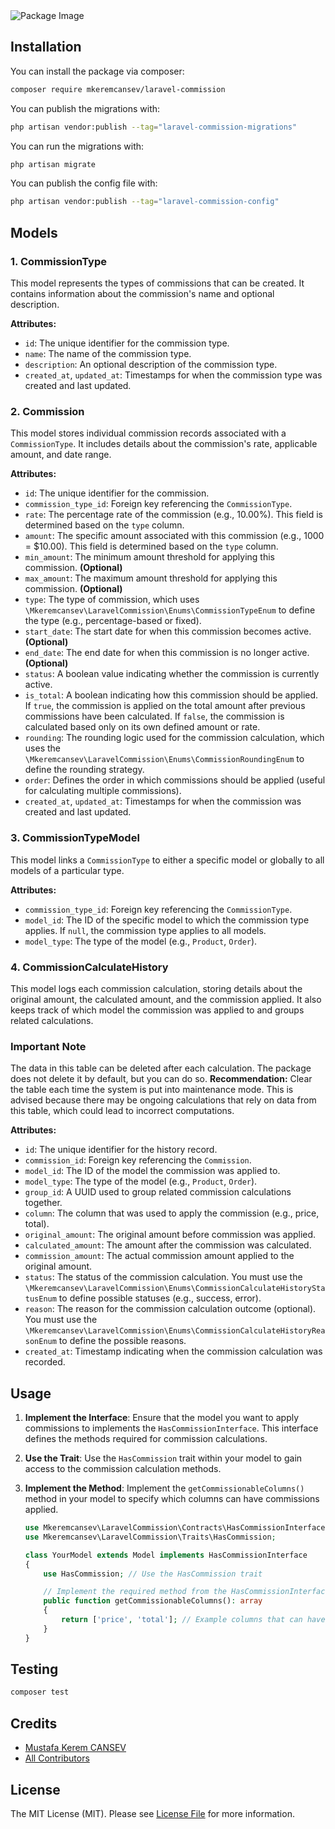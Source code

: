 
<picture>
  <source media="(prefers-color-scheme: dark)" srcset="https://banners.beyondco.de/Laravel%20Commission.png?theme=dark&packageManager=composer+require&packageName=mkeremcansev%2Flaravel-commission&pattern=architect&style=style_1&description=A+flexible+package+to+calculate+and+log+commissions+in+Laravel.&md=1&showWatermark=1&fontSize=100px&images=receipt-tax">
  <source media="(prefers-color-scheme: light)" srcset="https://banners.beyondco.de/Laravel%20Commission.png?theme=light&packageManager=composer+require&packageName=mkeremcansev%2Flaravel-commission&pattern=architect&style=style_1&description=A+flexible+package+to+calculate+and+log+commissions+in+Laravel.&md=1&showWatermark=1&fontSize=100px&images=receipt-tax">
  <img alt="Package Image" src="https://banners.beyondco.de/Laravel%20Commission.png?theme=light&packageManager=composer+require&packageName=mkeremcansev%2Flaravel-commission&pattern=architect&style=style_1&description=A+flexible+package+to+calculate+and+log+commissions+in+Laravel.&md=1&showWatermark=1&fontSize=100px&images=receipt-tax">
</picture>

## Installation


You can install the package via composer:

```bash
composer require mkeremcansev/laravel-commission
```

You can publish the migrations with:

```bash
php artisan vendor:publish --tag="laravel-commission-migrations"
```

You can run the migrations with:
```bash
php artisan migrate
```

You can publish the config file with:

```bash
php artisan vendor:publish --tag="laravel-commission-config"
```

## Models

### 1. CommissionType
This model represents the types of commissions that can be created. It contains information about the commission's name and optional description.

**Attributes:**
- `id`: The unique identifier for the commission type.
- `name`: The name of the commission type.
- `description`: An optional description of the commission type.
- `created_at`, `updated_at`: Timestamps for when the commission type was created and last updated.

### 2. Commission
This model stores individual commission records associated with a `CommissionType`. It includes details about the commission's rate, applicable amount, and date range.

**Attributes:**
- `id`: The unique identifier for the commission.
- `commission_type_id`: Foreign key referencing the `CommissionType`.
- `rate`: The percentage rate of the commission (e.g., 10.00%). This field is determined based on the `type` column.
- `amount`: The specific amount associated with this commission (e.g., 1000 = $10.00). This field is determined based on the `type` column.
- `min_amount`: The minimum amount threshold for applying this commission. **(Optional)**
- `max_amount`: The maximum amount threshold for applying this commission. **(Optional)**
- `type`: The type of commission, which uses `\Mkeremcansev\LaravelCommission\Enums\CommissionTypeEnum` to define the type (e.g., percentage-based or fixed).
- `start_date`: The start date for when this commission becomes active. **(Optional)**
- `end_date`: The end date for when this commission is no longer active. **(Optional)**
- `status`: A boolean value indicating whether the commission is currently active.
- `is_total`: A boolean indicating how this commission should be applied. If `true`, the commission is applied on the total amount after previous commissions have been calculated. If `false`, the commission is calculated based only on its own defined amount or rate.
- `rounding`: The rounding logic used for the commission calculation, which uses the `\Mkeremcansev\LaravelCommission\Enums\CommissionRoundingEnum` to define the rounding strategy.
- `order`: Defines the order in which commissions should be applied (useful for calculating multiple commissions).
- `created_at`, `updated_at`: Timestamps for when the commission was created and last updated.



### 3. CommissionTypeModel
This model links a `CommissionType` to either a specific model or globally to all models of a particular type.

**Attributes:**
- `commission_type_id`: Foreign key referencing the `CommissionType`.
- `model_id`: The ID of the specific model to which the commission type applies. If `null`, the commission type applies to all models.
- `model_type`: The type of the model (e.g., `Product`, `Order`).


### 4. CommissionCalculateHistory
This model logs each commission calculation, storing details about the original amount, the calculated amount, and the commission applied. It also keeps track of which model the commission was applied to and groups related calculations.

###  Important Note

The data in this table can be deleted after each calculation. The package does not delete it by default, but you can do so. **Recommendation:** Clear the table each time the system is put into maintenance mode. This is advised because there may be ongoing calculations that rely on data from this table, which could lead to incorrect computations.

**Attributes:**
- `id`: The unique identifier for the history record.
- `commission_id`: Foreign key referencing the `Commission`.
- `model_id`: The ID of the model the commission was applied to.
- `model_type`: The type of the model (e.g., `Product`, `Order`).
- `group_id`: A UUID used to group related commission calculations together.
- `column`: The column that was used to apply the commission (e.g., price, total).
- `original_amount`: The original amount before commission was applied.
- `calculated_amount`: The amount after the commission was calculated.
- `commission_amount`: The actual commission amount applied to the original amount.
- `status`: The status of the commission calculation. You must use the `\Mkeremcansev\LaravelCommission\Enums\CommissionCalculateHistoryStatusEnum` to define possible statuses (e.g., success, error).
- `reason`: The reason for the commission calculation outcome (optional). You must use the `\Mkeremcansev\LaravelCommission\Enums\CommissionCalculateHistoryReasonEnum` to define the possible reasons.
- `created_at`: Timestamp indicating when the commission calculation was recorded.

## Usage

1. **Implement the Interface**: Ensure that the model you want to apply commissions to implements the `HasCommissionInterface`. This interface defines the methods required for commission calculations.

2. **Use the Trait**: Use the `HasCommission` trait within your model to gain access to the commission calculation methods.

3. **Implement the Method**: Implement the `getCommissionableColumns()` method in your model to specify which columns can have commissions applied.

   ```php
   use Mkeremcansev\LaravelCommission\Contracts\HasCommissionInterface;
   use Mkeremcansev\LaravelCommission\Traits\HasCommission;

   class YourModel extends Model implements HasCommissionInterface
   {
       use HasCommission; // Use the HasCommission trait

       // Implement the required method from the HasCommissionInterface
       public function getCommissionableColumns(): array
       {
           return ['price', 'total']; // Example columns that can have commissions applied
       }
   }
   ```


## Testing

```bash
composer test
```

## Credits

- [Mustafa Kerem CANSEV](https://github.com/mkeremcansev)
- [All Contributors](../../contributors)

## License

The MIT License (MIT). Please see [License File](LICENSE.md) for more information.
